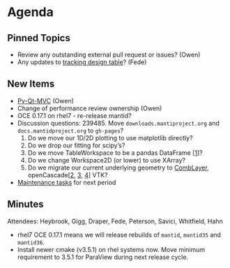Agenda
======

Pinned Topics
-------------
* Review any outstanding external pull request or issues? (Owen)
* Any updates to [tracking design table](https://github.com/mantidproject/documents/blob/master/Project-Management/TechnicalSteeringCommittee/reports/TSC-TrackingDesignProposals.md)? (Fede)

New Items
---------
* [Py-Qt-MVC](https://github.com/morefigs/Py-Qt-MVC) (Owen)
* Change of performance review ownership (Owen)
* OCE 0.17.1 on rhel7 - re-release mantid?
* Discussion questions:
  239485. Move `downloads.mantiproject.org` and `docs.mantidproject.org` to `gh-pages`?
  1.  Do we move our 1D/2D plotting to use matplotlib directly?
  2.  Do we drop our fitting for scipy’s?
  3.  Do we move TableWorkspace to be a pandas DataFrame [[1](http://stackoverflow.com/questions/21647054/creating-a-pandas-dataframe-with-a-numpy-array-containing-multiple-types)]?
  4.  Do we change Workspace2D (or lower) to use XArray?
  5.  Do we migrate our current underlying geometry to [CombLayer](https://github.com/SAnsell/CombLayer), openCascade[[2](https://blog.kitware.com/designing-nuclear-reactor-core-geometry-and-meshes/), [3](http://dev.opencascade.org/index.php?q=node/1090), [4](http://www.opencascade.com/doc/occt-7.0.0/overview/html/occt_user_guides__vis.html)] VTK?
* [Maintenance tasks](https://github.com/mantidproject/documents/blob/master/Project-Management/TechnicalSteeringCommittee/reports/MaintenanceTasks.md) for next period

Minutes
-------
Attendees: Heybrook, Gigg, Draper, Fede, Peterson, Savici, Whitfield, Hahn

* rhel7 OCE 0.17.1 means we will release rebuilds of `mantid`, `mantid35` and `mantid36`.
* Install newer cmake (v3.5.1) on rhel systems now. Move minimum requirement to 3.5.1 for ParaView during next release cycle.

